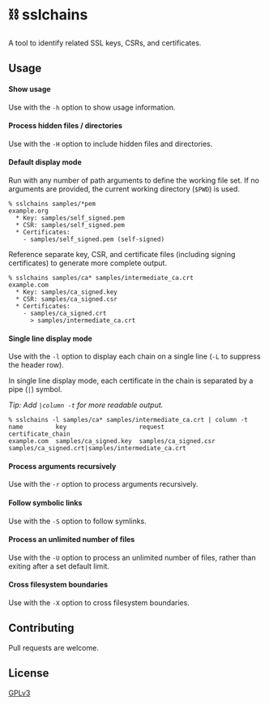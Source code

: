 # ⛓ sslchains

A tool to identify related SSL keys, CSRs, and certificates.

## Usage

#### Show usage

Use with the `-h` option to show usage information.

#### Process hidden files / directories

Use with the `-H` option to include hidden files and directories.

#### Default display mode

Run with any number of path arguments to define the working file set. If no arguments are provided, the current working directory (`$PWD`) is used.

```
% sslchains samples/*pem
example.org
  * Key: samples/self_signed.pem
  * CSR: samples/self_signed.pem
  * Certificates:
    - samples/self_signed.pem (self-signed)
```

Reference separate key, CSR, and certificate files (including signing certificates) to generate more complete output.

```
% sslchains samples/ca* samples/intermediate_ca.crt
example.com
  * Key: samples/ca_signed.key
  * CSR: samples/ca_signed.csr
  * Certificates:
    - samples/ca_signed.crt
      > samples/intermediate_ca.crt
```

#### Single line display mode

Use with the `-l` option to display each chain on a single line (`-L` to suppress the header row).

In single line display mode, each certificate in the chain is separated by a pipe (`|`) symbol.

_Tip: Add `|column -t` for more readable output._

```
% sslchains -l samples/ca* samples/intermediate_ca.crt | column -t
name         key                    request                certificate_chain
example.com  samples/ca_signed.key  samples/ca_signed.csr  samples/ca_signed.crt|samples/intermediate_ca.crt
```

#### Process arguments recursively

Use with the `-r` option to process arguments recursively.

#### Follow symbolic links

Use with the `-S` option to follow symlinks.

#### Process an unlimited number of files

Use with the `-U` option to process an unlimited number of files, rather than exiting after a set default limit.

#### Cross filesystem boundaries

Use with the `-X` option to cross filesystem boundaries.

## Contributing

Pull requests are welcome.

## License

[GPLv3](https://www.gnu.org/licenses/gpl-3.0.en.html)
